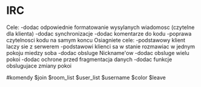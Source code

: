 # IRC
Cele:
-dodac odpowiednie formatowanie wysylanych wiadomosc (czytelne dla klienta)
-dodac synchronizacje
-dodac komentarze do kodu
-poprawa czytelnosci kodu na samym koncu
Osiagniete cele:
-podstawowy klient laczy sie z serwerem
-podstawowi klienci sa w stanie rozmawiac w jednym pokoju miedzy soba
-dodac obsluge Nickname'ow
-dodac obsluge wielu pokoi
-dodac ochrone przed fragmentacja danych
-dodac funkcje obslugujace zmiany pokoi

#komendy
$join
$room_list
$user_list
$username
$color
$leave
